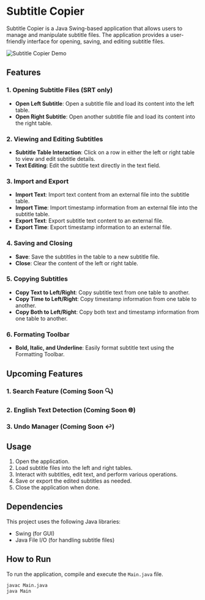 # Subtitle Copier

Subtitle Copier is a Java Swing-based application that allows users to manage and manipulate subtitle files. The application provides a user-friendly interface for opening, saving, and editing subtitle files.

![Subtitle Copier Demo](https://i.ibb.co/mcqt6ks/example.png)

## Features

### 1. Opening Subtitle Files (SRT only)

- **Open Left Subtitle**: Open a subtitle file and load its content into the left table.
- **Open Right Subtitle**: Open another subtitle file and load its content into the right table.

### 2. Viewing and Editing Subtitles

- **Subtitle Table Interaction**: Click on a row in either the left or right table to view and edit subtitle details.
- **Text Editing**: Edit the subtitle text directly in the text field.

### 3. Import and Export

- **Import Text**: Import text content from an external file into the subtitle table.
- **Import Time**: Import timestamp information from an external file into the subtitle table.
- **Export Text**: Export subtitle text content to an external file.
- **Export Time**: Export timestamp information to an external file.

### 4. Saving and Closing

- **Save**: Save the subtitles in the table to a new subtitle file.
- **Close**: Clear the content of the left or right table.

### 5. Copying Subtitles

- **Copy Text to Left/Right**: Copy subtitle text from one table to another.
- **Copy Time to Left/Right**: Copy timestamp information from one table to another.
- **Copy Both to Left/Right**: Copy both text and timestamp information from one table to another.

### 6. Formating Toolbar

- **Bold, Italic, and Underline**: Easily format subtitle text using the Formatting Toolbar.

## Upcoming Features

### 1. Search Feature (Coming Soon 🔍)
### 2. English Text Detection (Coming Soon 🌐)
### 3. Undo Manager (Coming Soon ↩️)

## Usage

1. Open the application.
2. Load subtitle files into the left and right tables.
3. Interact with subtitles, edit text, and perform various operations.
4. Save or export the edited subtitles as needed.
5. Close the application when done.

## Dependencies

This project uses the following Java libraries:

- Swing (for GUI)
- Java File I/O (for handling subtitle files)

## How to Run

To run the application, compile and execute the `Main.java` file.

```bash
javac Main.java
java Main
